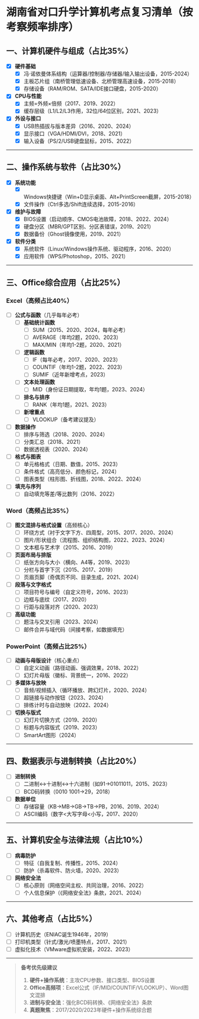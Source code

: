 # 湖南省对口升学计算机考点复习清单（按考察频率排序）

## 一、计算机硬件与组成（占比35%）
- [x] **硬件基础**
  - [x] 冯·诺依曼体系结构（运算器/控制器/存储器/输入输出设备，2015-2024）
  - [x] 主板芯片组（南桥管理低速设备、北桥管理高速设备，2015-2018）
  - [x] 存储设备（RAM/ROM、SATA/IDE接口硬盘，2015-2020）
- [x] **CPU与性能**
  - [x] 主频=外频×倍频（2017、2019、2022）
  - [x] 缓存层级（L1/L2/L3作用，32位/64位区别，2021、2023）
- [x] **外设与接口**
  - [x] USB热插拔与版本差异（2016、2020、2024）
  - [x] 显示接口（VGA/HDMI/DVI，2018、2021）
  - [x] 输入设备（PS/2/USB键盘鼠标，2015、2022）

---

## 二、操作系统与软件（占比30%）
- [x] **系统功能**
  - [x] Windows快捷键（Win+D显示桌面、Alt+PrintScreen截屏，2015-2018）
  - [x] 文件操作（Ctrl多选/Shift连续选择，2015-2016）
- [x] **维护与故障**
  - [x] BIOS设置（启动顺序、CMOS电池故障，2018、2022、2024）
  - [x] 硬盘分区（MBR/GPT区别、分区表错误，2019、2021）
  - [x] 数据备份（Ghost镜像使用，2019、2021）
- [x] **软件分类**
  - [x] 系统软件（Linux/Windows操作系统、驱动程序，2016、2020）
  - [x] 应用软件（WPS/Photoshop，2015、2021）

---

## 三、Office综合应用（占比25%）
### Excel（高频占比40%）
- [ ] **公式与函数**（几乎每年必考）
  - [ ] **基础统计函数**
    - [ ] SUM（2015、2020、2024，每年必考）
    - [ ] AVERAGE（年均2题，2020、2023）
    - [ ] MAX/MIN（年均1-2题，2020、2021）
  - [ ] **逻辑函数**
    - [ ] IF（每年必考，2017、2020、2023）
    - [ ] COUNTIF（年均1-2题，2022、2023）
    - [ ] SUMIF（近年新增考点，2023）
  - [ ] **文本处理函数**
    - [ ] MID（身份证日期提取，年均1题，2023、2024）
  - [ ] **排名与排序**
    - [ ] RANK（年均1题，2021、2023）
  - [ ] **新增重点**
    - [ ] VLOOKUP（备考建议提及）
- [ ] **数据操作**
  - [ ] 排序与筛选（2018、2020、2024）
  - [ ] 分类汇总（2018、2021）
  - [ ] 数据透视表（2020、2024）
- [ ] **格式与图表**
  - [ ] 单元格格式（日期、数值，2015、2023）
  - [ ] 条件格式（高亮低分、颜色标记，2024）
  - [ ] 图表类型（柱形图、折线图，2018、2022、2024）
- [ ] **填充与序列**
  - [ ] 自动填充等差/等比数列（2016、2022）

### Word（高频占比35%）
- [ ] **图文混排与格式设置**（高频核心）
  - [ ] 环绕方式（衬于文字下方、四周型，2015、2017、2020、2024）
  - [ ] 图片/形状组合（流程图、组织结构图，2022、2023、2024）
  - [ ] 文本框与艺术字（2015、2016、2019）
- [ ] **页面布局与排版**
  - [ ] 纸张方向与大小（横向、A4等，2019、2023）
  - [ ] 分栏与首字下沉（2015、2017、2019）
  - [ ] 页眉页脚（奇偶页不同、目录生成，2021、2024）
- [ ] **段落与文字格式**
  - [ ] 项目符号与编号（自定义符号，2016、2023）
  - [ ] 边框与底纹（2017、2020）
  - [ ] 行距与段落对齐（2020、2023）
- [ ] **高级功能**
  - [ ] 题注与交叉引用（2023、2024）
  - [ ] 邮件合并与域代码（间接考察，如数据填充）

### PowerPoint（高频占比25%）
- [ ] **动画与母版设计**（核心重点）
  - [ ] 自定义动画（路径动画、强调效果，2018、2022）
  - [ ] 幻灯片母版（徽标、背景统一，2016、2022）
- [ ] **多媒体与放映**
  - [ ] 音频/视频插入（循环播放、跨幻灯片，2020、2024）
  - [ ] 超链接与动作按钮（2023、2024）
  - [ ] 排练计时与自动放映（2022、2024）
- [ ] **切换与版式**
  - [ ] 幻灯片切换方式（2019、2020）
  - [ ] 标题与内容版式（2019、2023）
  - [ ] SmartArt图形（2024）

---

## 四、数据表示与进制转换（占比20%）
- [ ] **进制转换**
  - [ ] 二进制↔十进制↔十六进制（如91→01011011，2015、2023）
  - [ ] BCD码转换（0010 1001→29，2018）
- [ ] **数据单位**
  - [ ] 存储容量（KB→MB→GB→TB→PB，2016、2019、2024）
  - [ ] ASCII编码（数字<大写字母<小写，2017、2020）

---

## 五、计算机安全与法律法规（占比10%）
- [ ] **病毒防护**
  - [ ] 特征（自我复制、传播性，2015、2024）
  - [ ] 防护（杀毒软件、防火墙，2020、2023）
- [ ] **网络安全法**
  - [ ] 核心原则（网络空间主权、共同治理，2016、2022）
  - [ ] 个人信息保护（《网络安全法》条款，2021、2024）

---

## 六、其他考点（占比5%）
- [ ] 计算机历史（ENIAC诞生1946年，2019）
- [ ] 打印机类型（针式/激光/喷墨特点，2017、2021）
- [ ] 虚拟化技术（VMware虚拟机安装，2022、2023）

---

> **备考优先级建议**  
> 1. **硬件+操作系统**：主攻CPU参数、接口类型、BIOS设置  
> 2. **Office高频项**：Excel公式（IF/MID/COUNTIF/VLOOKUP）、Word图文混排  
> 3. **进制与安全法**：强化BCD码转换、《网络安全法》条款  
> 4. **真题聚焦**：2017/2020/2023年硬件+操作系统综合题  
